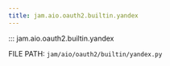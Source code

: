 ```yaml
---
title: jam.aio.oauth2.builtin.yandex
---
```


::: jam.aio.oauth2.builtin.yandex


FILE PATH: `jam/aio/oauth2/builtin/yandex.py`